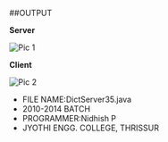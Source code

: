 ##OUTPUT

**Server**

![Pic 1](http://paultsr.in/images/caesarcipherGUI/caesarserver.png)

**Client**

![Pic 2](http://paultsr.in/images/caesarcipherGUI/caesarclient.png)


* FILE NAME:DictServer35.java
* 2010-2014 BATCH
* PROGRAMMER:Nidhish P
* JYOTHI ENGG. COLLEGE, THRISSUR
